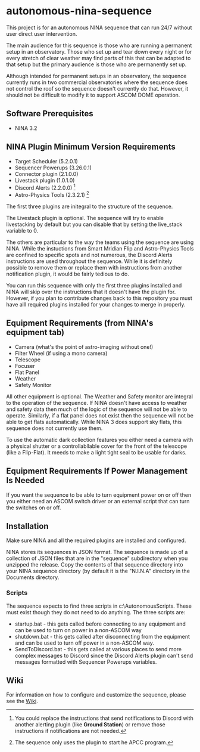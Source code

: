 # autonomous-nina-sequence
This project is for an autonomous NINA sequence that can run 24/7 without user direct user intervention.

The main audience for this sequence is those who are running a permanent setup in an observatory. Those who set up and tear down every night or for every stretch of clear weather may find parts of this that can be adapted to that setup but the primary audience is those who are permanently set up.

Although intended for permanent setups in an observatory, the sequence currently runs in two commercial observatories where the sequence does not control the roof so the sequence doesn't currently do that. However, it should not be difficult to modify it to support ASCOM DOME operation.

## Software Prerequisites

- NINA 3.2
 
 ## NINA Plugin Minimum Version Requirements
- Target Scheduler (5.2.0.1)
- Sequencer Powerups (3.26.0.1)
- Connector plugin (2.1.0.0)
- Livestack plugin (1.0.1.0)
- Discord Alerts (2.2.0.0) [^1]
- Astro-Physics Tools (2.3.2.1) [^2]

[^1]: You could replace the instructions that send notifications to Discord with another alerting plugin (like **Ground Station**) or remove those instructions if notifications are not needed.
[^2]: The sequence only uses the plugin to start he APCC program.

The first three plugins are initegral to the structure of the sequence. 

The Livestack plugin is optional. The sequence will try to enable livestacking by default but you can disable that by setting the live_stack variable to 0.

The others are particular to the way the teams using the sequence are using NINA. While the instuctions from Smart Mridian Flip and Astro-Physics Tools are confined to specific spots and not numerous, the Discord Alerts instructions are used throughout the sequence. While it is definitely possible to remove them or replace them with instructions from another notification plugin, it would be fairly tedious to do.

You can run this sequence with only the first three plugins installed and NINA will skip over the instructions that it doesn't have the plugin for. However, if you plan to contribute changes back to this repository you must have alll required plugins installed for your changes to merge in properly.

 ## Equipment Requirements (from NINA's equipment tab)

 - Camera (what's the point of astro-imaging without one!)
 - Filter Wheel (if using a mono camera)
 - Telescope
 - Focuser
 - Flat Panel
 - Weather
 - Safety Monitor

All other equipment is optional. The Weather and Safety monitor are integral to the operation of the sequence. If NINA doesn't have access to weather and safety data then much of the logic of the sequence will not be able to operate. Similarly, if a flat panel does not exist then the sequence will not be able to get flats automatically. While NINA 3 does support sky flats, this sequence does not currently use them.

To use the automatic dark collection features you either need a camera with a physical shutter or a controllabllable cover for the front of the telescope (like a Flip-Flat). It meeds to make a light tight seal to be usable for darks.

## Equipment Requirements If Power Management Is Needed

If you want the sequence to be able to turn equipment power on or off then you either need an ASCOM switch driver or an external script that can turn the switches on or off.

## Installation

Make sure NINA and all the required plugins are installed and configured.

NINA stores its sequences in JSON format. The sequence is made up of a collection of JSON files that are in the "sequence" subdirectory when you unzipped the release. Copy the contents of that sequence directory into your NINA sequence directory (by default it is the "N.I.N.A" directory in the Documents directory.

### Scripts

The sequence expects to find three scripts in c:\AutonomousScripts. These must exist though they do not need to do anything. The three scripts are:
- startup.bat - this gets called before connecting to any equipment and can be used to turn on power in a non-ASCOM way
- shutdown.bat - this gets called after disconnecting from the equipment and can be used to turn off power in a non-ASCOM way.
- SendToDiscord.bat - this gets called at various places to send more complex messages to Discord since the Discord Alerts plugin can't send messages formatted with Sequencer Powerups variables.

## Wiki

For information on how to configure and customize the sequence, please see the [Wiki](https://github.com/ac4lt/autonomous-nina-sequence/wiki).
